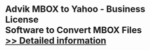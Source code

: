 # Advik MBOX to Yahoo - Business License<br />Software to Convert MBOX Files<br />[>> Detailed information](https://secure.shareit.com/shareit/product.html?productid=300807109&affiliateid=200057808)